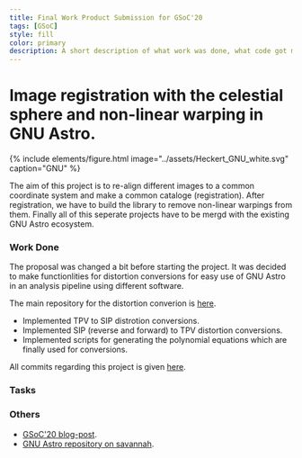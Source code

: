 ```yaml
---
title: Final Work Product Submission for GSoC'20
tags: [GSoC]
style: fill
color: primary
description: A short description of what work was done, what code got merged, what code didn't get merged, and what's left to do.
---
```


# Image registration with the celestial sphere and non-linear warping in GNU Astro.

{% include elements/figure.html image="../assets/Heckert_GNU_white.svg" caption="GNU" %}

The aim of this project is to re-align different images to a common coordinate system and make a common cataloge (registration). After registration, we have to build the library to remove non-linear warpings from them. Finally all of this seperate projects have to be mergd with the existing GNU Astro ecosystem.

### Work Done

The proposal was changed a bit before starting the project. It was decided to make functionlities for distortion conversions for easy use of GNU Astro in an analysis pipeline using different software.

The main repository for the distortion converion is [here](https://gitlab.com/sachinkumarsingh092/gnuastro-test-files).

- Implemented TPV to SIP distrotion conversions.
- Implemented SIP (reverse and forward) to TPV distortion conversions. 
- Implemented scripts for generating the polynomial equations which are finally used for conversions.

All commits regarding this project is given [here](https://gitlab.com/sachinkumarsingh092/gnuastro-test-files/-/commits/master).


### Tasks

### Others

- [GSoC'20 blog-post](https://sachinkumarsingh092.github.io/blog/gsoc-post1).
- [GNU Astro repository on savannah](git.savannah.gnu.org/cgit/gnuastro.git/).
